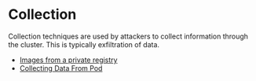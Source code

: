 # Collection
Collection techniques are used by attackers to collect information through the cluster. This is typically exfiltration of data.
- [Images from a private registry](./Collection/Images_from_a_private_registry.md)
- [Collecting Data From Pod](./Collection/Collecting_data_from_pod.md)